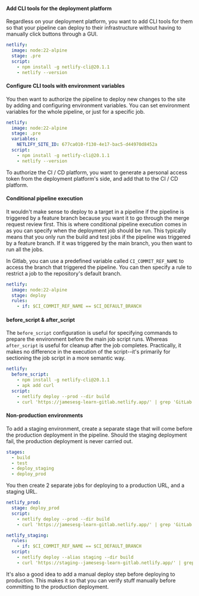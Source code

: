 #### Add CLI tools for the deployment platform
Regardless on your deployment platform, you want to add CLI tools for them so that your pipeline can deploy to their infrastructure without having to manually click buttons through a GUI.

```yaml
netlify:
  image: node:22-alpine
  stage: .pre
  script:
    - npm install -g netlify-cli@20.1.1
    - netlify --version
```

#### Configure CLI tools with environment variables
You then want to authorize the pipeline to deploy new changes to the site by adding and configuring environment variables. You can set environment variables for the whole pipeline, or just for a specific job.

```yaml
netlify:
  image: node:22-alpine
  stage: .pre
  variables:
    NETLIFY_SITE_ID: 677ca010-f130-4e17-bac5-d44970d8452a
  script:
    - npm install -g netlify-cli@20.1.1
    - netlify --version
```

To authorize the CI / CD platform, you want to generate a personal access token from the deployment platform's side, and add that to the CI / CD platform.

#### Conditional pipeline execution
It wouldn't make sense to deploy to a target in a pipeline if the pipeline is triggered by a feature branch because you want it to go through the merge request review first. This is where conditional pipeline execution comes in as you can specify when the deployment job should be run. This typically means that you only run the build and test jobs if the pipeline was triggered by a feature branch. If it was triggered by the main branch, you then want to run all the jobs.

In Gitlab, you can use a predefined variable called `CI_COMMIT_REF_NAME` to access the branch that triggered the pipeline. You can then specify a rule to restrict a job to the repository's default branch.

```yaml
netlify:
  image: node:22-alpine
  stage: deploy
  rules:
    - if: $CI_COMMIT_REF_NAME == $CI_DEFAULT_BRANCH
```

#### before_script & after_script
The `before_script` configuration is useful for specifying commands to prepare the environment before the main job script runs. Whereas `after_script` is useful for cleanup after the job completes. Practically, it makes no difference in the execution of the script--it's primarily for sectioning the job script in a more semantic way.

```yaml
netlify:
  before_script:
    - npm install -g netlify-cli@20.1.1
    - apk add curl 
  script:
    - netlify deploy --prod --dir build
    - curl 'https://jamesesg-learn-gitlab.netlify.app/' | grep 'GitLab'
```

#### Non-production environments
To add a staging environment, create a separate stage that will come before the production deployment in the pipeline. Should the staging deployment fail, the production deployment is never carried out.

```yaml
stages:
  - build
  - test
  - deploy_staging
  - deploy_prod
```

You then create 2 separate jobs for deploying to a production URL, and a staging URL.

```yaml
netlify_prod:
  stage: deploy_prod
  script:
    - netlify deploy --prod --dir build
    - curl 'https://jamesesg-learn-gitlab.netlify.app/' | grep 'GitLab'

netlify_staging:
  rules:
    - if: $CI_COMMIT_REF_NAME == $CI_DEFAULT_BRANCH
  script:
    - netlify deploy --alias staging --dir build
    - curl 'https://staging--jamesesg-learn-gitlab.netlify.app/' | grep 'GitLab'
```

It's also a good idea to add a manual deploy step before deploying to production. This makes it so that you can verify stuff manually before committing to the production deployment.

```yaml
```